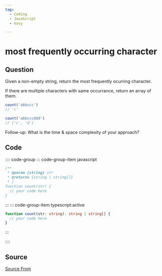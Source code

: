 ```yaml
---
tag:
  - Coding
  - JavaScript
  - easy

---
```

  
# most frequently occurring character

## Question
Given a non-empty string, return the most frequently ocurring character.

If there are multiple characters with same occurrance, return an array of them.

```ts
count('abbccc')
// 'c'

count('abbcccddd')
// ['c', 'd']
```

Follow-up: What is the time & space complexity of your approach?

## Code
:::: code-group
::: code-group-item javascript
```javascript
/**
 * @param {string} str
 * @returns {string | string[]}
 * /
function count(str) {
  // your code here
}
```
:::
    ::: code-group-item typescript:active
```typescript
function count(str: string): string | string[] {
  // your code here
}
```
:::
    
::::



##  Source
[Source From](https://bigfrontend.dev/problem/most-frequently-occurring-character)

  